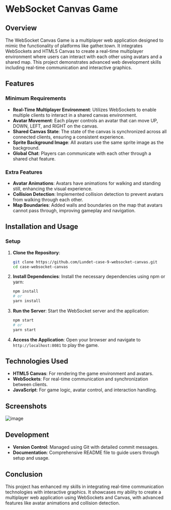 # WebSocket Canvas Game

## Overview

The WebSocket Canvas Game is a multiplayer web application designed to mimic the functionality of platforms like gather.town. It integrates WebSockets and HTML5 Canvas to create a real-time multiplayer environment where users can interact with each other using avatars and a shared map. This project demonstrates advanced web development skills including real-time communication and interactive graphics.

## Features

### **Minimum Requirements**

- **Real-Time Multiplayer Environment**: Utilizes WebSockets to enable multiple clients to interact in a shared canvas environment.
- **Avatar Movement**: Each player controls an avatar that can move UP, DOWN, LEFT, and RIGHT on the canvas.
- **Shared Canvas State**: The state of the canvas is synchronized across all connected clients, ensuring a consistent experience.
- **Sprite Background Image**: All avatars use the same sprite image as the background.
- **Global Chat**: Players can communicate with each other through a shared chat feature.

### **Extra Features**

- **Avatar Animations**: Avatars have animations for walking and standing still, enhancing the visual experience.
- **Collision Detection**: Implemented collision detection to prevent avatars from walking through each other.
- **Map Boundaries**: Added walls and boundaries on the map that avatars cannot pass through, improving gameplay and navigation.

## Installation and Usage

### **Setup**

1. **Clone the Repository**:
    ```bash
    git clone https://github.com/Lundet-case-9-websocket-canvas.git
    cd case-websocket-canvas
    ```

2. **Install Dependencies**:
    Install the necessary dependencies using npm or yarn:
    ```bash
    npm install
    # or
    yarn install
    ```

3. **Run the Server**:
    Start the WebSocket server and the application:
    ```bash
    npm start
    # or
    yarn start
    ```

4. **Access the Application**:
    Open your browser and navigate to `http://localhost:8081` to play the game.

## Technologies Used

- **HTML5 Canvas**: For rendering the game environment and avatars.
- **WebSockets**: For real-time communication and synchronization between clients.
- **JavaScript**: For game logic, avatar control, and interaction handling.

## Screenshots

![image](https://github.com/user-attachments/assets/d9d8db2d-c417-45a3-be51-0ca9d098af4b)



## Development

- **Version Control**: Managed using Git with detailed commit messages.
- **Documentation**: Comprehensive README file to guide users through setup and usage.

## Conclusion

This project has enhanced my skills in integrating real-time communication technologies with interactive graphics. It showcases my ability to create a multiplayer web application using WebSockets and Canvas, with advanced features like avatar animations and collision detection.

